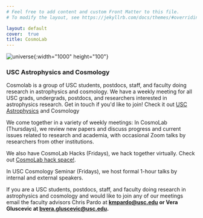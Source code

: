 ```yaml
---
# Feel free to add content and custom Front Matter to this file.
# To modify the layout, see https://jekyllrb.com/docs/themes/#overriding-theme-defaults

layout: default
cover:  true
title: CosmoLab
---
```

![universe]({{veragluscevic.github.io}}/dm.png){:width="1000" height="100"}

### USC Astrophysics and Cosmology ###

Cosmolab is a group of USC students, postdocs, staff, and faculty doing research in astrophysics and cosmology. We have a weekly meeting for all USC grads, undergrads, postdocs, and researchers interested in astrophysics research. Get in touch if you'd like to join! Check it out <a href="cosmolab.usc.edu"> USC Astrophysics</a> and Cosmology

We come together in a variety of weekly meetings: In CosmoLab (Thursdays), we review new papers and discuss progress and current issues related to research and academia, with occasional Zoom talks by researchers from other institutions. 

We also have CosmoLab Hacks (Fridays), we hack together virtually. Check out <a href="https://github.com/usc-cosmolab/hackspace"> CosmoLab hack space!</a>.

In USC Cosmology Seminar (Fridays), we host formal 1-hour talks by internal and external speakers. 

If you are a USC students, postdocs, staff, and faculty doing research in astrophysics and cosmology and would like to join any of our meetings email the faculty advisors Chris Pardo at <b> kmpardo@usc.edu <b> or Vera Gluscevic at <bvera.gluscevic@usc.edu></b>.





 


